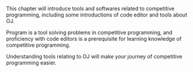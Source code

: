 This chapter will introduce tools and softwares related to competitive programming, including some introductions of code editor and tools about OJ.

Program is a tool solving problems in competitive programming, and proficiency with code editors is a prerequisite for learning knowledge of competitive programming.

Understanding tools relating to OJ will make your journey of competitive programming easier.